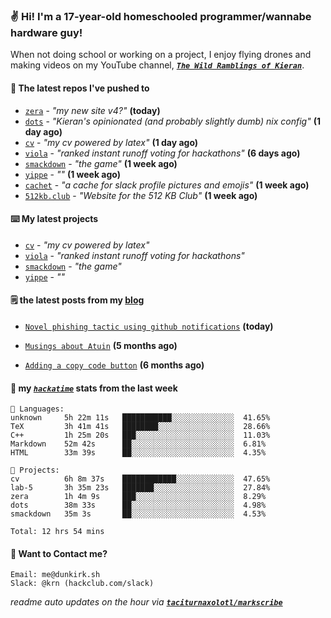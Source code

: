 ### ✌️ Hi! I'm a 17-year-old homeschooled programmer/wannabe hardware guy!

When not doing school or working on a project, I enjoy flying drones and making videos on my YouTube channel, [**_`The Wild Ramblings of Kieran`_**](https://youtube.com/@kieran.rambles).

#### 👷 The latest repos I've pushed to

- [`zera`](https://github.com/taciturnaxolotl/zera) - _"my new site v4?"_ **(today)**
- [`dots`](https://github.com/taciturnaxolotl/dots) - _"Kieran's opinionated (and probably slightly dumb) nix config"_ **(1 day ago)**
- [`cv`](https://github.com/taciturnaxolotl/cv) - _"my cv powered by latex"_ **(1 day ago)**
- [`viola`](https://github.com/taciturnaxolotl/viola) - _"ranked instant runoff voting for hackathons"_ **(6 days ago)**
- [`smackdown`](https://github.com/taciturnaxolotl/smackdown) - _"the game"_ **(1 week ago)**
- [`yippe`](https://github.com/taciturnaxolotl/yippe) - _""_ **(1 week ago)**
- [`cachet`](https://github.com/taciturnaxolotl/cachet) - _"a cache for slack profile pictures and emojis"_ **(1 week ago)**
- [`512kb.club`](https://github.com/kevquirk/512kb.club) - _"Website for the 512 KB Club"_ **(1 week ago)**

#### ⌨️ My latest projects

- [`cv`](https://github.com/taciturnaxolotl/cv) - _"my cv powered by latex"_
- [`viola`](https://github.com/taciturnaxolotl/viola) - _"ranked instant runoff voting for hackathons"_
- [`smackdown`](https://github.com/taciturnaxolotl/smackdown) - _"the game"_
- [`yippe`](https://github.com/taciturnaxolotl/yippe) - _""_

#### 🗒️ the latest posts from my [blog](https://dunkirk.sh)

- [`Novel phishing tactic using github notifications`](https://dunkirk.sh/blog/github-phishing/) **(today)**

- [`Musings about Atuin`](https://dunkirk.sh/blog/atuin/) **(5 months ago)**

- [`Adding a copy code button`](https://dunkirk.sh/blog/adding-a-copy-button/) **(6 months ago)**



#### 📡 my [_`hackatime`_](https://waka.hackclub.com) stats from the last week

```text
💾 Languages:
unknown     5h 22m 11s   ███████████░░░░░░░░░░░░░░  41.65%
TeX         3h 41m 41s   ████████░░░░░░░░░░░░░░░░░  28.66%
C++         1h 25m 20s   ███░░░░░░░░░░░░░░░░░░░░░░  11.03%
Markdown    52m 42s      ██░░░░░░░░░░░░░░░░░░░░░░░  6.81%
HTML        33m 39s      ██░░░░░░░░░░░░░░░░░░░░░░░  4.35%

💼 Projects:
cv          6h 8m 37s    ████████████░░░░░░░░░░░░░  47.65%
lab-5       3h 35m 23s   ███████░░░░░░░░░░░░░░░░░░  27.84%
zera        1h 4m 9s     ███░░░░░░░░░░░░░░░░░░░░░░  8.29%
dots        38m 33s      ██░░░░░░░░░░░░░░░░░░░░░░░  4.98%
smackdown   35m 3s       ██░░░░░░░░░░░░░░░░░░░░░░░  4.53%

Total: 12 hrs 54 mins
```

#### 📮 Want to Contact me?

```text
Email: me@dunkirk.sh
Slack: @krn (hackclub.com/slack)
```

_readme auto updates on the hour via [**`taciturnaxolotl/markscribe`**](https://github.com/taciturnaxolotl/markscribe)_
